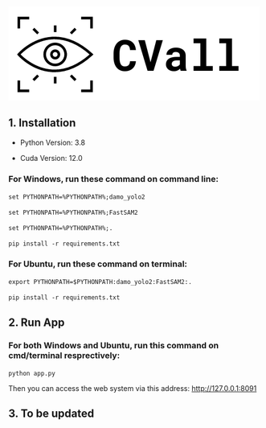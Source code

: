 ![alt text](static/CVall_logo.png)

## 1. Installation
- Python Version: 3.8

- Cuda Version: 12.0

### For Windows, run these command on command line:

```set PYTHONPATH=%PYTHONPATH%;damo_yolo2```

```set PYTHONPATH=%PYTHONPATH%;FastSAM2```

```set PYTHONPATH=%PYTHONPATH%;.```

```pip install -r requirements.txt```

### For Ubuntu, run these command on terminal:

```export PYTHONPATH=$PYTHONPATH:damo_yolo2:FastSAM2:.``` 

```pip install -r requirements.txt```

## 2. Run App

### For both Windows and Ubuntu, run this command on cmd/terminal resprectively:

```python app.py```

Then you can access the web system via this address: http://127.0.0.1:8091

## 3. To be updated
